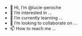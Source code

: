 - 👋 Hi, I’m @lucie-peroche
- 👀 I’m interested in ...
- 🌱 I’m currently learning ...
- 💞️ I’m looking to collaborate on ...
- 📫 How to reach me ...

<!---
lucie-peroche/lucie-peroche is a ✨ special ✨ repository because its `README.md` (this file) appears on your GitHub profile.
You can click the Preview link to take a look at your changes.
--->
